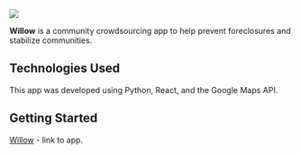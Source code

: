 <img src="https://i.imgur.com/QKRk7gf.png"/>

**Willow** is a community crowdsourcing app to help prevent foreclosures and stabilize communities.

## Technologies Used

This app was developed using Python, React, and the Google Maps API.

## Getting Started

[Willow](https://willows.netlify.app/home) - link to app.


